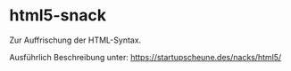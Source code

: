 # html5-snack

Zur Auffrischung der HTML-Syntax.

Ausführlich Beschreibung unter: https://startupscheune.des/nacks/html5/